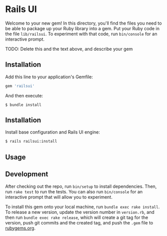 # Rails UI

Welcome to your new gem! In this directory, you'll find the files you need to be able to package up your Ruby library into a gem. Put your Ruby code in the file `lib/railsui`. To experiment with that code, run `bin/console` for an interactive prompt.

TODO: Delete this and the text above, and describe your gem

## Installation

Add this line to your application's Gemfile:

```ruby
gem 'railsui'
```

And then execute:

    $ bundle install

## Installation

Install base configuration and Rails UI engine:

```bash
$ rails railsui:install
```

## Usage

## Development

After checking out the repo, run `bin/setup` to install dependencies. Then, run `rake test` to run the tests. You can also run `bin/console` for an interactive prompt that will allow you to experiment.

To install this gem onto your local machine, run `bundle exec rake install`. To release a new version, update the version number in `version.rb`, and then run `bundle exec rake release`, which will create a git tag for the version, push git commits and the created tag, and push the `.gem` file to [rubygems.org](https://rubygems.org).
